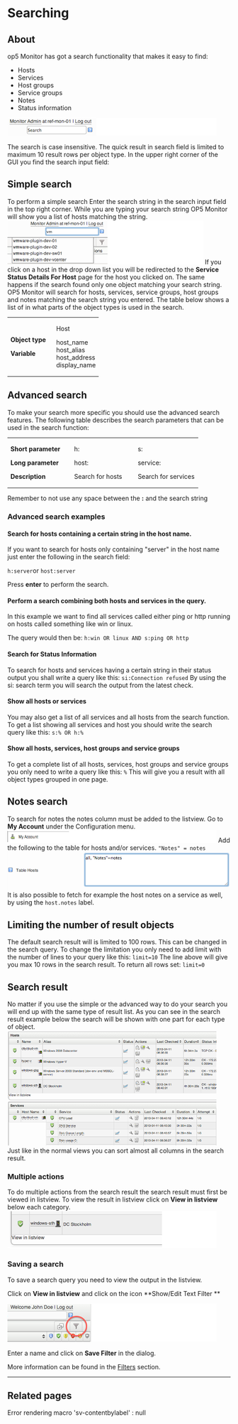 # Searching

## About

op5 Monitor has got a search functionality that makes it easy to find:

- Hosts
- Services
- Host groups
- Service groups
- Notes
- Status information

![](images/16482309/16679036.png)

The search is case insensitive. The quick result in search field is limited to maximum 10 result rows per object type.
In the upper right corner of the GUI you find the search input field:

## Simple search

To perform a simple search
 Enter the search string in the search input field in the top right corner.
 While you are typing your search string OP5 Monitor will show you a list of hosts matching the string.
 ![](images/16482309/16679033.png)
 If you click on a host in the drop down list you will be redirected to the **Service Status Details For Host** page for the host you clicked on. The same happens if the search found only one object matching your search string.
 OP5 Monitor will search for hosts, services, service groups, host groups and notes matching the search string you entered.
 The table below shows a list of in what parts of the object types is used in the search.

<table>
<colgroup>
<col width="50%" />
<col width="50%" />
</colgroup>
<tbody>
<tr class="odd">
<td align="left"><p><strong>Object type</strong></p>
<p><strong>Variable</strong></p></td>
<td align="left"><p>Host</p>
<p>host_name<br /> host_alias<br /> host_address<br /> display_name</p></td>
</tr>
</tbody>
</table>

## Advanced search

To make your search more specific you should use the advanced search features.
 The following table describes the search parameters that can be used in the search function:

<table>
<colgroup>
<col width="33%" />
<col width="33%" />
<col width="33%" />
</colgroup>
<tbody>
<tr class="odd">
<td align="left"><p><strong>Short parameter</strong></p>
<p><strong>Long parameter</strong></p>
<p><strong>Description</strong></p></td>
<td align="left"><p>h:</p>
<p>host:</p>
<p>Search for hosts</p></td>
<td align="left"><p>s:</p>
<p>service:</p>
<p>Search for services</p></td>
</tr>
</tbody>
</table>

 Remember to not use any space between the **:** and the search string

### Advanced search examples

#### Search for hosts containing a certain string in the host name.

If you want to search for hosts only containing "server" in the host name
 just enter the following in the search field:

`h:server`or
`host:server`

Press **enter** to perform the search.

#### Perform a search combining both hosts and services in the query.

In this example we want to find all services called either ping or http running on hosts called something like win or linux.

The query would then be:
 `h:win OR linux AND s:ping OR http`

#### Search for Status Information

To search for hosts and services having a certain string in their status output you shall write a query like this:
 `si:Connection refused`
 By using the si: search term you will search the output from the latest check.

#### Show all hosts or services

You may also get a list of all services and all hosts from the search function.
 To get a list showing all services and host you should write the search query like this:
 `s:% OR h:%`

#### Show all hosts, services, host groups and service groups

To get a complete list of all hosts, services, host groups and service groups you only need to write a query like this:
 `%`
 This will give you a result with all object types grouped in one page.

## Notes search

To search for notes the notes column must be added to the listview.
 Go to **My Account** under the Configuration menu. ![](images/16482309/16679034.png)
 Add the following to the table for hosts and/or services.
 `"Notes" = notes`
![](images/16482309/16679046.png)
 It is also possible to fetch for example the host notes on a service as well, by using the `host.notes` label.

## Limiting the number of result objects

The default search result will is limited to 100 rows. This can be changed in the search query.
 To change the limitation you only need to add limit with the number of lines to your query like this:
 `limit=10`
 The line above will give you max 10 rows in the search result.
 To return all rows set:
 `limit=0`

## Search result

No matter if you use the simple or the advanced way to do your search you will end up with the same type of result list.
 As you can see in the search result example below the search will be shown with one part for each type of object.
 ![](images/16482309/16679032.png)
 Just like in the normal views you can sort almost all columns in the search result.

### Multiple actions

To do multiple actions from the search result the search result must first be viewed in listview.
 To view the result in listview click on **View in listview** below each category.
 ![](images/16482309/16679031.png)

### Saving a search

To save a search query you need to view the output in the listview.

Click on **View in listview** and click on the icon **Show/Edit Text Filter **

**![](images/16482309/16679044.png "Show/Edit text filter")**

Enter a name and click on **Save Filter** in the dialog.

More information can be found in the [Filters](Filters) section.

* * * * *

## Related pages

Error rendering macro 'sv-contentbylabel' : null
